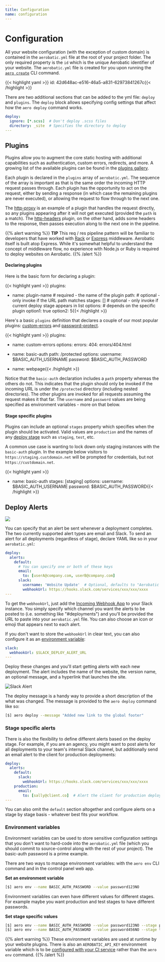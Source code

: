 ```yaml
---
title: Configuration
name: configuration
---
```


# Configuration

All your website configuration (with the exception of custom domain) is contained in the `aerobatic.yml` file at the root of your project folder. The only required property is the `id` which is the unique Aerobatic identifier of your website. The `aerobatic.yml` file is created for you upon running the [`aero create`](/docs/cli#create) CLI command.

{{< highlight yaml >}}
id: 42d648ac-e516-46a5-a831-62973841267c{{< /highlight >}}

There are two additional sections that can be added to the yml file: `deploy` and `plugins`. The `deploy` block allows specifying config settings that affect how the `aero deploy` command works.

~~~yaml
deploy:
  ignore: [*.scss]  # Don't deploy .scss files
  directory: _site  # Specifies the directory to deploy
---
~~~

## Plugins

Plugins allow you to augment the core static hosting with additional capabilities such as authentication, custom errors, redirects, and more. A growing list of the available plugins can be found in the [plugins gallery](/docs/plugins/).

Each plugin is declared in the `plugins` array of `aerobatic.yml`. The sequence of the array is important as that is the same order the incoming HTTP request passes through. Each plugin has the opportunity to act on the request, either by sending a response (in which case the remaining plugins are never executed), or allowing the request to flow through to the next one.

The [http-proxy](/docs/plugins/http-proxy) is an example of a plugin that handles the request directly, so any plugins appearing after it will not get executed (provided the `path` is a match). The [http-headers](/docs/plugins/http-headers) plugin, on the other hand, adds some headers to the response, then passes execution along to the next one in the pipeline.

{{% alert warning %}}
**TIP** This req / res pipeline pattern will be familiar to developers that have worked with [Rack](http://rack.github.io/) or [Express](http://expressjs.com/en/guide/using-middleware.html) middleware. Aerobatic itself is built atop Express. While it's somewhat helpful to understand the concept of middleware flow, no experience with Node.js or Ruby is required to deploy websites on Aerobatic.
{{% /alert %}}

#### Declaring plugins

Here is the basic form for declaring a plugin:

{{< highlight yaml >}}
plugins:
  - name: plugin-name    # required - the name of the plugin
    path:                # optional - only invoke if the URL path matches
    stages: []           # optional - only invoke if current deploy stage appears in list
    options:             # depends on the specific plugin
      option1: true
      option2: 5{{< /highlight >}}

Here's a basic `plugins` definition that declares a couple of our most popular plugins: [custom-errors](/docs/plugins/custom-errors/) and [password-protect](/docs/plugins/password-protect/).

{{< highlight yaml >}}
plugins:
  - name: custom-errors
    options:
      errors:
        404: errors/404.html

  - name: basic-auth
    path: /protected
    options:
      username: $BASIC_AUTH_USERNAME
      password: $BASIC_AUTH_PASSWORD

  - name: webpage{{< /highlight >}}

Notice that the `basic-auth` declaration includes a `path` property whereas the others do not. This indicates that the plugin should only be invoked if the incoming URL is under the `/protected` directory (including nested directories). The other plugins are invoked for all requests assuming the request makes it that far. The `username` and `password` values are being specified as environment variables - more on that below.

#### Stage specific plugins

Plugins can include an optional `stages` property which specifies when the plugin should be activated. Valid values are `production` and the names of any [deploy stage](/docs/overview#deploy-stages) such as `staging`, `test`, etc.

A common use case is wanting to lock down only staging instances with the `basic-auth` plugin. In the example below visitors to `https://staging.custdomain.net` will be prompted for credentials, but not `https://custdomain.net`.

{{< highlight yaml >}}
- name: basic-auth
  stages: [staging]
  options:
    username: $BASIC_AUTH_USERNAME
    password: $BASIC_AUTH_PASSWORD{{< /highlight >}}

## Deploy Alerts

<img src="/img/deploy-alert-types.png" style="display:block; margin: 0 auto"/>

You can specify that an alert be sent whenever a deployment completes. The two currently supported alert types are email and Slack. To send an alert for all deployments (regardless of stage), declare YAML like so in your `aerobatic.yml`:

~~~yaml
deploy:
  alerts:
    default:
      # You can specify one or both of these keys
      email:
        to: [userA@company.com, userB@company.com]
      slack:
        username: 'Website Update'  # Optional, defaults to "Aerobatic Deploys"
        webhookUrl: https://hooks.slack.com/services/xxx/xxx/xxxx
---
~~~

To get the `webhookUrl`, just add the [Incoming Webhook App](https://slack.com/apps/A0F7XDUAZ-incoming-webhooks) to your Slack instance. You simply specify which channel you want the alerts to be posted to (i.e. something like "#deployments") and you'll be provided the URL to paste into your `aerobatic.yml` file. You can also choose an icon or emoji that appears next to each alert.

If you don't want to store the `webhookUrl` in clear text, you can also configure it as an [environment variable](/docs/configuration/#environment-variables):

~~~yaml
slack:
  webhookUrl: $SLACK_DEPLOY_ALERT_URL
---
~~~

Deploy these changes and you'll start getting alerts with each new deployment. The alert includes the name of the website, the version name, an optional message, and a hyperlink that launches the site.

![Slack Alert](/img/slack-deploy-alert.png)

The deploy message is a handy way to provide a short description of the what was changed. The message is provided to the `aero deploy` command like so:

~~~sh
[$] aero deploy --message "Added new link to the global footer"
~~~

### Stage specific alerts

There is also the flexibility to define different alerts based on the deploy stage. For example, if you are an agency, you might want to post alerts for all deployments to your team's internal Slack channel, but additionally send an email alert to the client for production deployments:

~~~yaml
deploy:
  alerts:
    default:
      slack:
        webhookUrl: https://hooks.slack.com/services/xxx/xxx/xxxx
    production:
      email:
        to: [sally@client.co]  # Alert the client for production deployments
---
~~~

You can also omit the `default` section altogether and configure alerts on a stage by stage basis - whatever best fits your workflow.

### Environment variables

Environment variables can be used to store sensitive configuration settings that you don't want to hard-code into the `aerobatic.yml` file (which you should commit to source-control along with the rest of your project). The basic-auth password is a prime example.

There are two ways to manage environment variables: with the `aero env` CLI command and in the control panel web app.

**Set an environment variable**
~~~sh
[$] aero env --name BASIC_AUTH_PASSWORD --value password123NO
~~~

Environment variables can even have different values for different stages. For example maybe you want production and test stages to have different passwords.

**Set stage specific values**
~~~sh
[$] aero env --name BASIC_AUTH_PASSWORD --value password123NO --stage production
[$] aero env --name BASIC_AUTH_PASSWORD --value password456NO --stage test
~~~

{{% alert warning %}}
These environment variables are used at runtime by your website plugins. There is also an `AEROBATIC_API_KEY` environment variable which is to be [configured with your CI service](/docs/continuous-deployment#aerobatic-apikey) rather than the `aero env` command.
{{% /alert %}}
